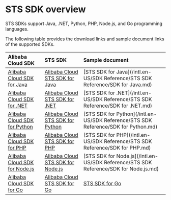 # STS SDK overview

STS SDKs support Java, .NET, Python, PHP, Node.js, and Go programming languages.

The following table provides the download links and sample document links of the supported SDKs.

|Alibaba Cloud SDK|STS SDK|Sample document|
|:----------------|:------|:--------------|
|[Alibaba Cloud SDK for Java](https://mvnrepository.com/artifact/com.aliyun/aliyun-java-sdk-core)|[Alibaba Cloud STS SDK for Java](https://mvnrepository.com/artifact/com.aliyun/aliyun-java-sdk-sts)|[STS SDK for Java](/intl.en-US/SDK Reference/STS SDK Reference/SDK for Java.md)|
|[Alibaba Cloud SDK for .NET](https://github.com/aliyun/aliyun-openapi-net-sdk/tree/master/aliyun-net-sdk-core)|[Alibaba Cloud STS SDK for .NET](https://github.com/aliyun/aliyun-openapi-net-sdk/tree/master/aliyun-net-sdk-sts)|[STS SDK for .NET](/intl.en-US/SDK Reference/STS SDK Reference/SDK for .NET.md)|
|[Alibaba Cloud SDK for Python](https://pypi.python.org/pypi/aliyun-python-sdk-core)|[Alibaba Cloud STS SDK for Python](https://pypi.org/project/aliyun-python-sdk-sts)|[STS SDK for Python](/intl.en-US/SDK Reference/STS SDK Reference/SDK for Python.md)|
|[Alibaba Cloud SDK for PHP](https://github.com/aliyun/openapi-sdk-php)|[Alibaba Cloud STS SDK for PHP](https://github.com/aliyun/openapi-sdk-php/tree/master/src/Sts)|[STS SDK for PHP](/intl.en-US/SDK Reference/STS SDK Reference/SDK for PHP.md)|
|[Alibaba Cloud SDK for Node.js](https://github.com/aliyun/openapi-core-nodejs-sdk)|[Alibaba Cloud STS SDK for Node.js](https://github.com/aliyun/nodejs-sts-sdk)|[STS SDK for Node.js](/intl.en-US/SDK Reference/STS SDK Reference/SDK for Node.js.md)|
|[Alibaba Cloud SDK for Go](https://github.com/aliyun/alibaba-cloud-sdk-go)|[Alibaba Cloud STS SDK for Go](https://github.com/aliyun/alibaba-cloud-sdk-go/tree/master/services/sts)|[STS SDK for Go]()|

